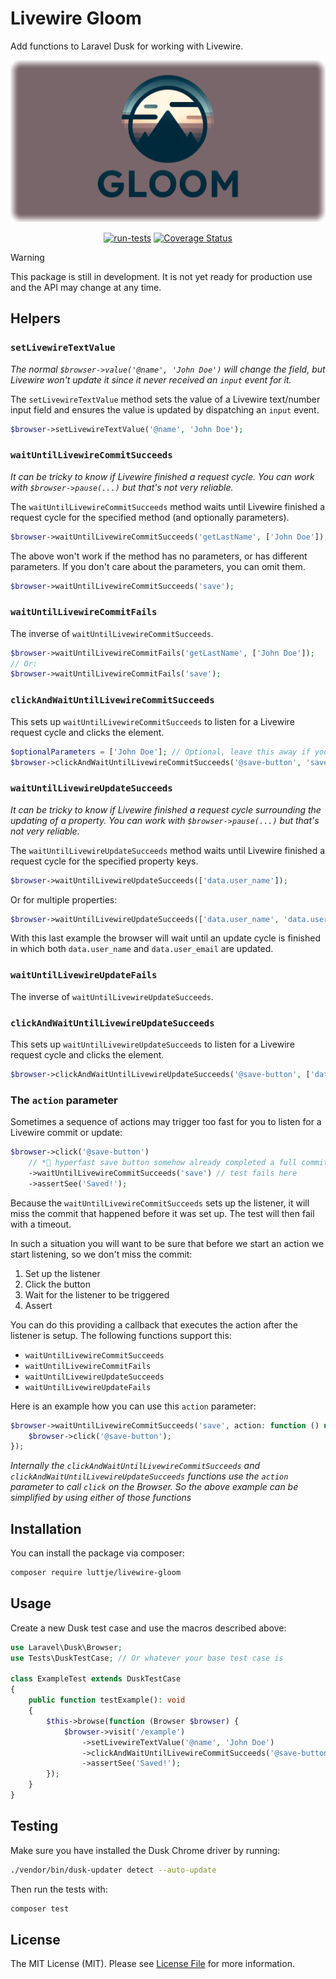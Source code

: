 # Livewire Gloom

Add functions to Laravel Dusk for working with Livewire.

<div align="center">

![Livewire Gloom](banner.png)

[![run-tests](https://github.com/luttje/livewire-gloom/actions/workflows/run-tests.yml/badge.svg)](https://github.com/luttje/livewire-gloom/actions/workflows/run-tests.yml)
[![Coverage Status](https://coveralls.io/repos/github/luttje/livewire-gloom/badge.svg?branch=main)](https://coveralls.io/github/luttje/livewire-gloom?branch=main)

</div>

> [!Warning]
> This package is still in development. It is not yet ready for production use and the API may change at any time.

## Helpers

<!-- #EXAMPLES_START -->
### `setLivewireTextValue`

*The normal `$browser->value('@name', 'John Doe')` will change the field, but Livewire won't update it since it never received an `input` event for it.*

The `setLivewireTextValue` method sets the value of a Livewire text/number input field and ensures the value is updated by dispatching an `input` event.

```php
$browser->setLivewireTextValue('@name', 'John Doe');
```

### `waitUntilLivewireCommitSucceeds`

*It can be tricky to know if Livewire finished a request cycle. You can work with `$browser->pause(...)` but that's not very reliable.*

The `waitUntilLivewireCommitSucceeds` method waits until Livewire finished a request cycle for the specified method (and optionally parameters).

```php
$browser->waitUntilLivewireCommitSucceeds('getLastName', ['John Doe']);
```

The above won't work if the method has no parameters, or has different parameters. If you don't care about the parameters, you can omit them.

```php
$browser->waitUntilLivewireCommitSucceeds('save');
```

### `waitUntilLivewireCommitFails`

The inverse of `waitUntilLivewireCommitSucceeds`.

```php
$browser->waitUntilLivewireCommitFails('getLastName', ['John Doe']);
// Or:
$browser->waitUntilLivewireCommitFails('save');
```

### `clickAndWaitUntilLivewireCommitSucceeds`

This sets up `waitUntilLivewireCommitSucceeds` to listen for a Livewire request cycle and clicks the element.

```php
$optionalParameters = ['John Doe']; // Optional, leave this away if you don't have parameters or wish to match any parameters
$browser->clickAndWaitUntilLivewireCommitSucceeds('@save-button', 'save', $optionalParameters);
```

### `waitUntilLivewireUpdateSucceeds`

*It can be tricky to know if Livewire finished a request cycle surrounding the updating of a property. You can work with `$browser->pause(...)` but that's not very reliable.*

The `waitUntilLivewireUpdateSucceeds` method waits until Livewire finished a request cycle for the specified property keys.

```php
$browser->waitUntilLivewireUpdateSucceeds(['data.user_name']);
```

Or for multiple properties:

```php
$browser->waitUntilLivewireUpdateSucceeds(['data.user_name', 'data.user_email']);
```

With this last example the browser will wait until an update cycle is finished in which both `data.user_name` and `data.user_email` are updated.

### `waitUntilLivewireUpdateFails`

The inverse of `waitUntilLivewireUpdateSucceeds`.

### `clickAndWaitUntilLivewireUpdateSucceeds`

This sets up `waitUntilLivewireUpdateSucceeds` to listen for a Livewire request cycle and clicks the element.

```php
$browser->clickAndWaitUntilLivewireUpdateSucceeds('@save-button', ['data.user_name']);
```

### The `action` parameter

Sometimes a sequence of actions may trigger too fast for you to listen for a Livewire commit or update:

```php
$browser->click('@save-button')
    // *🚀 hyperfast save button somehow already completed a full commit here*
    ->waitUntilLivewireCommitSucceeds('save') // test fails here
    ->assertSee('Saved!');
```

Because the `waitUntilLivewireCommitSucceeds` sets up the listener, it will miss the commit that happened before it was set up. The test will then fail with a timeout.

In such a situation you will want to be sure that before we start an action we start listening, so we don't miss the commit:

1. Set up the listener
2. Click the button
3. Wait for the listener to be triggered
4. Assert

You can do this providing a callback that executes the action after the listener is setup. The following functions support this:

- `waitUntilLivewireCommitSucceeds`
- `waitUntilLivewireCommitFails`
- `waitUntilLivewireUpdateSucceeds`
- `waitUntilLivewireUpdateFails`

Here is an example how you can use this `action` parameter:

```php
$browser->waitUntilLivewireCommitSucceeds('save', action: function () use ($browser) {
    $browser->click('@save-button');
});
```

*Internally the `clickAndWaitUntilLivewireCommitSucceeds` and `clickAndWaitUntilLivewireUpdateSucceeds` functions use the `action` parameter to call `click` on the Browser. So the above example can be simplified by using either of those functions*
<!-- #EXAMPLES_END -->

## Installation

You can install the package via composer:

```bash
composer require luttje/livewire-gloom
```

## Usage

Create a new Dusk test case and use the macros described above:

```php
use Laravel\Dusk\Browser;
use Tests\DuskTestCase; // Or whatever your base test case is

class ExampleTest extends DuskTestCase
{
    public function testExample(): void
    {
        $this->browse(function (Browser $browser) {
            $browser->visit('/example')
                ->setLivewireTextValue('@name', 'John Doe')
                ->clickAndWaitUntilLivewireCommitSucceeds('@save-button', 'save')
                ->assertSee('Saved!');
        });
    }
}
```

## Testing

Make sure you have installed the Dusk Chrome driver by running:

```bash
./vendor/bin/dusk-updater detect --auto-update
```

Then run the tests with:

```bash
composer test
```

## License

The MIT License (MIT). Please see [License File](LICENSE.md) for more information.
